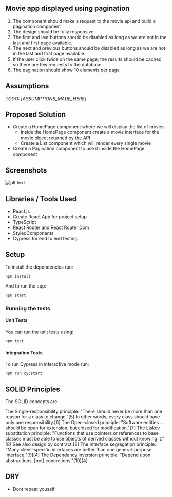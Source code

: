 ## Movie app displayed using pagination
1. The component should make a request to the movie api and build a pagination component
2. The design should be fully responsive
3. The first and last buttons should be disabled as long as we are not in the last and first page available.
4. The next and previous buttons should be disabled as long as we are not in the last and first page available.
5. If the user click twice on the same page, the results should be cached so there are few requests to the database.
6. The pagination should show 10 elements per page

## Assumptions

*TODO: [ASSUMPTIONS_MADE_HERE]*

## Proposed Solution

- Create a HomePage component where we will display the list of movies
  - Inside the HomePage component create a movie interface for the movie object returned by the API
  - Create a List component which will render every single movie 
- Create a Pagination component to use it inside the HomePage component

## Screenshots
![alt text](https://github.com/CodeWithDragos/frontend-interview-pagination-AlexZahar/blob/master/pagination_task/example.png?raw=true)

## Libraries / Tools Used

- React.js
- Create React App for project setup
- TypeScript
- React Router and React Router Dom
- StyledComponents
- Cypress for end to end testing
  

## Setup

To install the dependencies run:

`npm install`

And to run the app:

`npm start`


### Running the tests

#### Unit Tests

You can run the unit tests using:

`npm test`

#### Integration Tests

To run Cypress in interactive mode run:

`npm run cy:start`

## SOLID Principles

The SOLID concepts are

The Single-responsibility principle: "There should never be more than one reason for a class to change."[5] In other words, every class should have only one responsibility.[6]
The Open–closed principle: "Software entities ... should be open for extension, but closed for modification."[7]
The Liskov substitution principle: "Functions that use pointers or references to base classes must be able to use objects of derived classes without knowing it."[8] See also design by contract.[8]
The Interface segregation principle: "Many client-specific interfaces are better than one general-purpose interface."[9][4]
The Dependency inversion principle: "Depend upon abstractions, [not] concretions."[10][4]

## DRY 

- Dont repeat youself